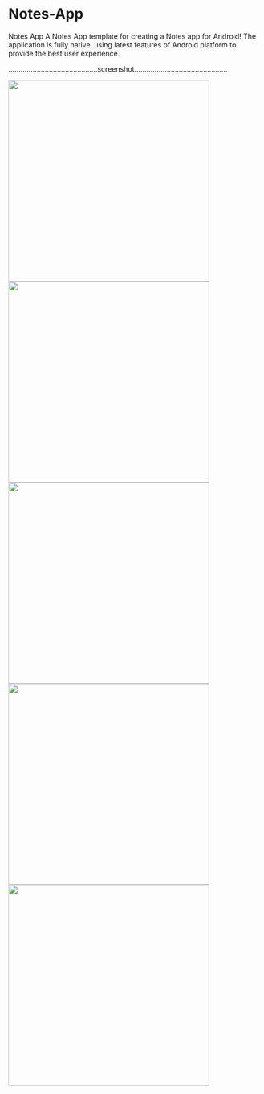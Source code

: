 # Notes-App
Notes App A Notes App template for creating a Notes app for Android! The application is fully native, using latest features of Android platform to provide the best user experience.


............................................screenshot..............................................

<img src="https://github.com/pepelawycliffe/Notes-App/blob/main/notes-screenshot/Screenshot_1.jpg" width="400">
<img src="https://github.com/pepelawycliffe/Notes-App/blob/main/notes-screenshot/Screenshot_2.jpg" width="400">
<img src="https://github.com/pepelawycliffe/Notes-App/blob/main/notes-screenshot/Screenshot_3.jpg" width="400">
<img src="https://github.com/pepelawycliffe/Notes-App/blob/main/notes-screenshot/Screenshot_5.jpg" width="400">
<img src="https://github.com/pepelawycliffe/Notes-App/blob/main/notes-screenshot/Screenshot_6.jpg" width="400">


